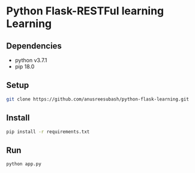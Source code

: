# Python Flask-RESTFul learning Learning

## Dependencies
* python v3.7.1
* pip 18.0

## Setup
```bash
git clone https://github.com/anusreesubash/python-flask-learning.git
```

## Install
```bash
pip install -r requirements.txt
```

## Run
```bash
python app.py
```